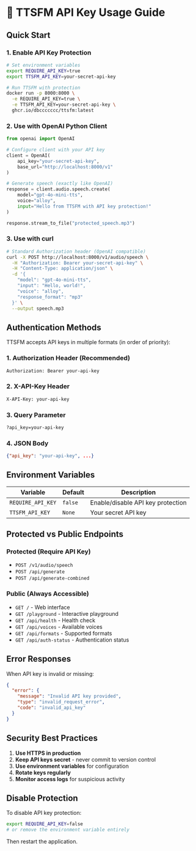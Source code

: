# 🔐 TTSFM API Key Usage Guide

## Quick Start

### 1. Enable API Key Protection

```bash
# Set environment variables
export REQUIRE_API_KEY=true
export TTSFM_API_KEY=your-secret-api-key

# Run TTSFM with protection
docker run -p 8000:8000 \
  -e REQUIRE_API_KEY=true \
  -e TTSFM_API_KEY=your-secret-api-key \
  ghcr.io/dbccccccc/ttsfm:latest
```

### 2. Use with OpenAI Python Client

```python
from openai import OpenAI

# Configure client with your API key
client = OpenAI(
    api_key="your-secret-api-key",
    base_url="http://localhost:8000/v1"
)

# Generate speech (exactly like OpenAI)
response = client.audio.speech.create(
    model="gpt-4o-mini-tts",
    voice="alloy",
    input="Hello from TTSFM with API key protection!"
)

response.stream_to_file("protected_speech.mp3")
```

### 3. Use with curl

```bash
# Standard Authorization header (OpenAI compatible)
curl -X POST http://localhost:8000/v1/audio/speech \
  -H "Authorization: Bearer your-secret-api-key" \
  -H "Content-Type: application/json" \
  -d '{
    "model": "gpt-4o-mini-tts",
    "input": "Hello, world!",
    "voice": "alloy",
    "response_format": "mp3"
  }' \
  --output speech.mp3
```

## Authentication Methods

TTSFM accepts API keys in multiple formats (in order of priority):

### 1. Authorization Header (Recommended)
```bash
Authorization: Bearer your-api-key
```

### 2. X-API-Key Header
```bash
X-API-Key: your-api-key
```

### 3. Query Parameter
```bash
?api_key=your-api-key
```

### 4. JSON Body
```json
{"api_key": "your-api-key", ...}
```

## Environment Variables

| Variable | Default | Description |
|----------|---------|-------------|
| `REQUIRE_API_KEY` | `false` | Enable/disable API key protection |
| `TTSFM_API_KEY` | `None` | Your secret API key |

## Protected vs Public Endpoints

### Protected (Require API Key)
- `POST /v1/audio/speech`
- `POST /api/generate`
- `POST /api/generate-combined`

### Public (Always Accessible)
- `GET /` - Web interface
- `GET /playground` - Interactive playground
- `GET /api/health` - Health check
- `GET /api/voices` - Available voices
- `GET /api/formats` - Supported formats
- `GET /api/auth-status` - Authentication status

## Error Responses

When API key is invalid or missing:

```json
{
  "error": {
    "message": "Invalid API key provided",
    "type": "invalid_request_error",
    "code": "invalid_api_key"
  }
}
```

## Security Best Practices

1. **Use HTTPS in production**
2. **Keep API keys secret** - never commit to version control
3. **Use environment variables** for configuration
4. **Rotate keys regularly**
5. **Monitor access logs** for suspicious activity

## Disable Protection

To disable API key protection:

```bash
export REQUIRE_API_KEY=false
# or remove the environment variable entirely
```

Then restart the application.

